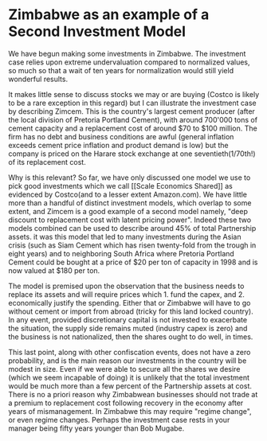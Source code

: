 # Zimbabwe as an example of a Second Investment Model

We have begun making some investments in Zimbabwe. The investment case relies upon extreme undervaluation compared to normalized values, so much so that a wait of ten years for normalization would still yield wonderful results.

It makes little sense to discuss stocks we may or are buying (Costco is likely to be a rare exception in this regard) but I can illustrate the investment case by describing Zimcem. This is the country's largest cement producer (after the local division of Pretoria Portland Cement), with around 700'000 tons of cement capacity and a replacement cost of around $70 to $100 million. The firm has no debt and business conditions are awful (general inflation exceeds cement price inflation and product demand is low) but the company is priced on the Harare stock exchange at one seventieth(1/70th!)  of its replacement cost.

Why is this relevant? So far, we have only discussed one model we use to pick good investments which we call [[Scale Economics Shared]] as evidenced by Costco(and to a lesser extent Amazon.com). We have little more than a handful of distinct investment models, which overlap to some extent, and Zimcem is a good example of a second model namely, "deep discount to replacement cost with latent pricing power". Indeed these two models combined can be used to describe around 45% of total Partnership assets. it was this model that led to many investments during the Asian crisis (such as Siam Cement which has risen twenty-fold from the trough in eight years) and to neighboring South Africa where Pretoria Portland Cement could be bought at a price of $20 per ton of capacity in 1998 and is now valued at $180 per ton.

The model is premised upon the observation that the business needs to replace its assets and will require prices which 1. fund the capex, and 2. economically justify the spending. Either that or Zimbabwe will have to go without cement or import from abroad (tricky for this land locked country). In any event, provided discretionary capital is not invested to exacerbate the situation, the supply side remains muted (industry capex is zero) and the business is not nationalized, then the shares ought to do well, in times.

This last point, along with other confiscation events, does not have a zero probability, and is the main reason our investments in the country will be modest in size. Even if we were able to secure all the shares we desire (which we seem incapable of doing) it is unlikely that the total investment would be much more than a few percent of the Partnership assets at cost. There is no a priori reason why Zimbabwean businesses should not trade at a premium to replacement cost following recovery in the economy after years of mismanagement. In Zimbabwe this may require "regime change", or even regime changes. Perhaps the investment case rests in your manager being fifty years younger than Bob Mugabe.
